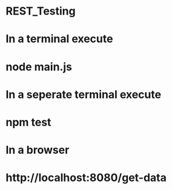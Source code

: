 # REST_Testing

# In a terminal execute
# node main.js

# In a seperate terminal execute
# npm test

# In a browser
# http://localhost:8080/get-data
